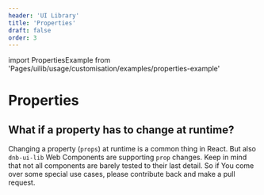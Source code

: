 ```yaml
---
header: 'UI Library'
title: 'Properties'
draft: false
order: 3
---
```


import PropertiesExample from 'Pages/uilib/usage/customisation/examples/properties-example'

# Properties

## What if a property has to change at runtime?

Changing a property (`props`) at runtime is a common thing in React. But also `dnb-ui-lib` Web Components are supporting `prop` changes.
Keep in mind that not all components are barely tested to their last detail.
So if You come over some special use cases, please contribute back and make a pull request.

<PropertiesExample />
